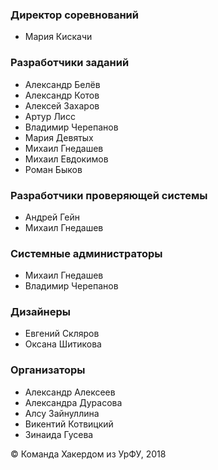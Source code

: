 ### Директор соревнований

* Мария Кискачи

### Разработчики заданий

* Александр Белёв
* Александр Котов
* Алексей Захаров
* Артур Лисс
* Владимир Черепанов
* Мария Девятых
* Михаил Гнедашев
* Михаил Евдокимов
* Роман Быков

### Разработчики проверяющей системы

* Андрей Гейн
* Михаил Гнедашев

### Системные администраторы

* Михаил Гнедашев
* Владимир Черепанов

### Дизайнеры

* Евгений Скляров
* Оксана Шитикова

### Организаторы

* Александр Алексеев
* Александра Дурасова
* Алсу Зайнуллина
* Викентий Котвицкий
* Зинаида Гусева

&copy; Команда Хакердом из УрФУ, 2018

